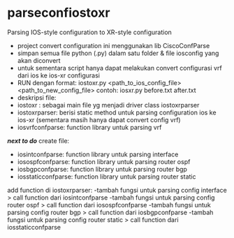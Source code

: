 # parseconfiostoxr
Parsing IOS-style configuration to XR-style configuration

- project convert configuration ini menggunakan lib CiscoConfParse
- simpan semua file python (.py) dalam satu folder & file iosconfig yang akan diconvert
- untuk sementara script hanya dapat melakukan convert configurasi vrf dari ios ke ios-xr configurasi
- RUN dengan format:
   iostoxr.py <path_to_ios_config_file> <path_to_new_config_file>
   contoh: iosxr.py before.txt after.txt
- deskripsi file:
 - iostoxr : sebagai main file yg menjadi driver class iostoxrparser
 - iostoxrparser: berisi static method untuk parsing configuration ios ke ios-xr (sementara masih hanya dapat convert config vrf)
 - iosvrfconfparse: function library untuk parsing vrf 
 
***next to do***
create file:
- iosintconfparse: function library untuk parsing interface
- iosospfconfparse: function library untuk parsing router ospf
- iosbgpconfparse: function library untuk parsing router bgp
- iosstaticconfparse: function library untuk parsing router static

add function di iostoxrparser:
-tambah fungsi untuk parsing config interface > call function dari iosintconfparse
-tambah fungsi untuk parsing config router ospf > call function dari iosospfconfparse
-tambah fungsi untuk parsing config router bgp > call function dari iosbgpconfparse
-tambah fungsi untuk parsing config router static > call function dari iosstaticconfparse
